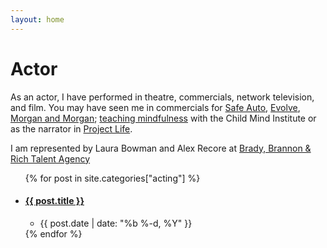```yaml
---
layout: home
---
```

# Actor

As an actor,
I have performed
in theatre, commercials, network television, and film.
You may have seen me
in commercials
for [Safe Auto](https://www.youtube.com/watch?v=wNudyDtpBwQ),
[Evolve](https://www.youtube.com/watch?v=pQD88GlQ8dw),
[Morgan and Morgan](https://www.youtube.com/watch?v=9OPQ0U6VZ-I);
[teaching mindfulness](https://childmind.org/healthyminds/mindfulness-students-elementary/)
with the Child Mind Institute
or as the narrator
in [Project Life](https://www.youtube.com/watch?v=KluTIX4m520).

I am represented
by Laura Bowman
and Alex Recore
at [Brady, Brannon & Rich Talent Agency](https://www.bbrtalentagency.com)

<ul class="usa-collection usa-collection--condensed">
  {% for post in site.categories["acting"] %}
  <li class="usa-collection__item">
    <div class="usa-collection__body">
      <h4 class="usa-collection__heading">
        <a class="usa-link" href="{{ post.url }}">
          {{ post.title }}
        </a>
      </h4>
      <ul class="usa-collection__meta" aria-label="More information">
        <li class="usa-collection__meta-item">
          <time datetime="{{ post.date | date: "%F" }}">
            {{ post.date | date: "%b %-d, %Y" }}
          </time>
        </li>
      </ul>
    </div>
  </li>
  {% endfor %}
</ul>
